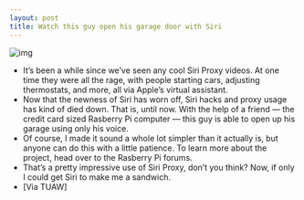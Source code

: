 ```yaml
---
layout: post
title: Watch this guy open his garage door with Siri
---
```

![img](http://media.idownloadblog.com/wp-content/uploads/2012/12/Siri-Proxy-Garage.jpg)
* It’s been a while since we’ve seen any cool Siri Proxy videos. At one time they were all the rage, with people starting cars, adjusting thermostats, and more, all via Apple’s virtual assistant.
* Now that the newness of Siri has worn off, Siri hacks and proxy usage has kind of died down. That is, until now. With the help of a friend — the credit card sized Rasberry Pi computer — this guy is able to open up his garage using only his voice.
* Of course, I made it sound a whole lot simpler than it actually is, but anyone can do this with a little patience. To learn more about the project, head over to the Rasberry Pi forums.
* That’s a pretty impressive use of Siri Proxy, don’t you think? Now, if only I could get Siri to make me a sandwich.
* [Via TUAW]

